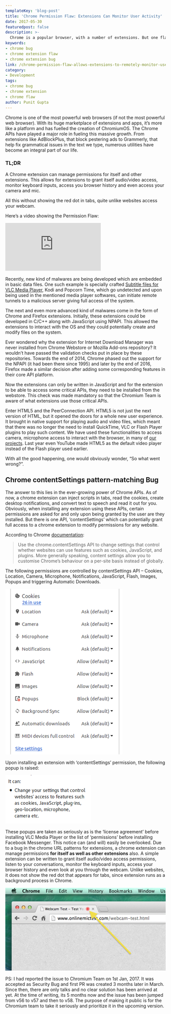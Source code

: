 ```yaml
---
templateKey: 'blog-post'
title: 'Chrome Permission Flaw: Extensions Can Monitor User Activity'
date: 2017-05-30
featuredpost: false
description: >-
  Chrome is a popular browser, with a number of extensions. But one flaw in their permission grants extensions access to your webcam without your knowledge.
keywords:
- chrome bug
- chrome extension flaw
- chrome extension bug
link: /chrome-permission-flaw-allows-extensions-to-remotely-monitor-user-activity-without-indication
category:
- Development
tags:
- chrome bug
- chrome extension
- chrome flaw
author: Punit Gupta
---
```


Chrome is one of the most powerful web browsers (if not the most powerful web browser). With its huge marketplace of extensions and apps, it’s more like a platform and has fuelled the creation of ChromiumOS. The Chrome APIs have played a major role in fueling this massive growth. From extensions like AdBlockPlus, that block pestering ads to Grammerly, that help fix grammatical issues in the text we type, numerous utilities have become an integral part of our life.


### TL;DR

A Chrome extension can manage permissions for itself and other extensions. This allows for extensions to grant itself audio/video access, monitor keyboard inputs, access you browser history and even access your camera and mic.

All this without showing the red dot in tabs, quite unlike websites access your webcam.

Here’s a video showing the Permission Flaw:

<div class='embed-wrapper'>
  <div class='embed-container'>
    <iframe
      src="https://player.vimeo.com/video/220151318"
      frameBorder="0"
      allow="autoplay; fullscreen"
      style="max-width: 100%;"
      allowFullScreen
    />
  </div>
</div>

## Evolution of Malwares
According to chrome “Malware is any software or mobile application specifically designed to harm a computer, a mobile device, the software it’s running, or its users. Malware exhibits malicious behavior that can include installing software without user consent and installing harmful software such as viruses.”


![Malware](./images/malware.png)
Have you ever seen this?


Malwares were initially OS-specific (like Windows only or Mac only). Then they started becoming application-specific, like Macro viruses for Word, Excel and other business applications. Both these type of malwares are easily detectable by Anti-virus softwares.

<iframe width="560" height="315" src="https://www.youtube.com/embed/pbG0JGY2U00" frameborder="0" allow="accelerometer; autoplay; encrypted-media; gyroscope; picture-in-picture" allowfullscreen></iframe>

Recently, new kind of malwares are being developed which are embedded in basic data files. One such example is specially crafted [Subtitle files for VLC Media Player](http://blog.checkpoint.com/2017/05/23/hacked-in-translation/), Kodi and Popcorn Time, which go undetected and upon being used in the mentioned media player softwares, can initiate remote tunnels to a malicious server giving full access of the system.

The next and even more advanced kind of malwares come in the form of Chrome and Firefox extensions. Initially, these extensions could be developed in C/C++ along with JavaScript using NPAPI. This allowed the extensions to interact with the OS and they could potentially create and modify files on the system.

Ever wondered why the extension for Internet Download Manager was never installed from Chrome Webstore or Mozilla Add-ons repository? It wouldn’t have passed the validation checks put in place by these repositories. Towards the end of 2014, Chrome phased out the support for the NPAPI (it had been there since 1995) and later by the end of 2016, Firefox made a similar decision after adding some corresponding features in their core API platform.

Now the extensions can only be written in JavaScript and for the extension to be able to access some critical APIs, they need to be installed from the webstore. This check was made mandatory so that the Chromium Team is aware of what extensions use those critical APIs.

Enter HTML5 and the PeerConnection API. HTML5 is not just the next version of HTML, but it opened the doors for a whole new user experience. It brought in native support for playing audio and video files, which meant that there was no longer the need to install QuickTime, VLC or Flash Player plugins to play such content. We have used these functionalities to access camera, microphone access to interact with the browser, in many of [our projects](/work). Last year even YouTube made HTML5 as the default video player instead of the Flash player used earlier.

With all the good happening, one would obviously wonder, “So what went wrong?”.


## Chrome contentSettings pattern-matching Bug
The answer to this lies in the ever-growing power of Chrome APIs. As of now, a chrome extension can inject scripts in tabs, read the cookies, create desktop notifications, and convert text to speech and read it out for you. Obviously, when installing any extension using these APIs, certain permissions are asked for and only upon being granted by the user are they installed. But there is one API, ‘contentSettings’ which can potentially grant full access to a chrome extension to modify permissions for any website.

According to Chrome [documentation](https://developer.chrome.com/extensions/contentSettings):

> Use the chrome.contentSettings API to change settings that control whether websites can use features such as cookies, JavaScript, and plugins. More generally speaking, content settings allow you to customise Chrome’s behaviour on a per-site basis instead of globally.

The following permissions are controlled by contentSettings API – Cookies, Location, Camera, Microphone, Notifications, JavaScript, Flash, Images, Popups and triggering Automatic Downloads.

![Chrome Content Settings List](./images/Screenshot-from-2017-05-30-21-22-13.png)

Upon installing an extension with ‘contentSettings’ permission, the following popup is raised:

![Screenshot from 2017-01-01 12-17-38](./images/Screenshot-from-2017-01-01-12-17-38.png)

These popups are taken as seriously as is the ‘license agreement’ before installing VLC Media Player or the list of ‘permissions’ before installing Facebook Messenger. This notice can (and will) easily be overlooked. Due to a bug in the chrome URL patterns for extensions, a chrome extension can manage permissions __for itself as well as other extensions__ also. A simple extension can be written to grant itself audio/video access permissions, listen to your conversations, monitor the keyboard inputs, access your browser history and even look at you through the webcam. Unlike websites, it does not show the red dot that appears for tabs, since extension runs as a background process in Chrome.

![Screen-Shot-2013-11-05-at-20.28.41](./images/Screen-Shot-2013-11-05-at-20.28.41.png)


PS: I had reported the issue to Chromium Team on 1st Jan, 2017. It was accepted as Security Bug and first PR was created 3 months later in March. Since then, there are only talks and no clear solution has been arrived at yet. At the time of writing, its 5 months now and the issue has been jumped from v56 to v57 and then to v58. The purpose of making it public is for the Chromium team to take it seriously and prioritize it in the upcoming version.


